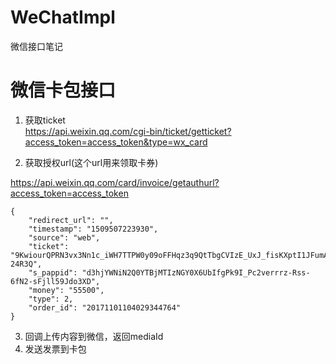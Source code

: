 # WeChatImpl
微信接口笔记
# 微信卡包接口
1. 获取ticket  
https://api.weixin.qq.com/cgi-bin/ticket/getticket?access_token=access_token&type=wx_card

2. 获取授权url(这个url用来领取卡券)  

https://api.weixin.qq.com/card/invoice/getauthurl?access_token=access_token  
```
{
    "redirect_url": "",
    "timestamp": "1509507223930",
    "source": "web",
    "ticket": "9KwiourQPRN3vx3Nn1c_iWH7TTPW0y09oFFHqz3q9QtTbgCVIzE_UxJ_fisKXptI1JFumAmmKpwzSThq-24R3Q",
    "s_pappid": "d3hjYWNiN2Q0YTBjMTIzNGY0X6UbIfgPk9I_Pc2verrrz-Rss-6fN2-sFjll59Jdo3XD",
    "money": "55500",
    "type": 2,
    "order_id": "20171101104029344764"
}
```
3. 回调上传内容到微信，返回mediaId
4. 发送发票到卡包
